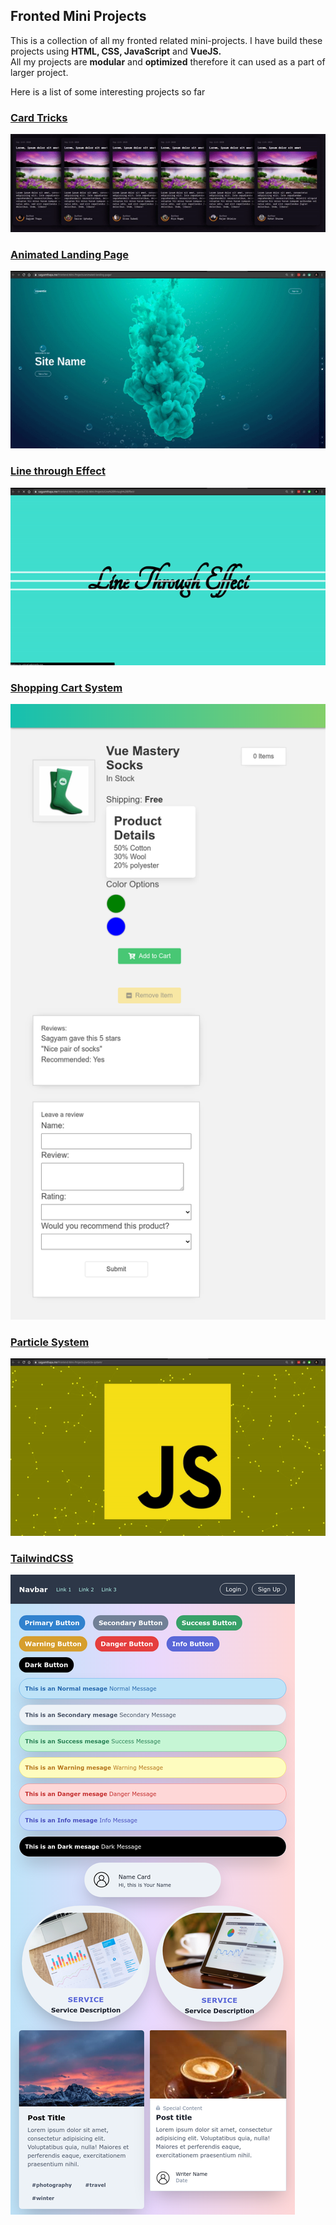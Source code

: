 ## Fronted Mini Projects
This is a collection of all my fronted related mini-projects. I have build these projects using **HTML, CSS, JavaScript**  and **VueJS.**  
All my projects are **modular** and **optimized** therefore it can used as a part of larger project.

Here is a list of some interesting projects so far  
 
### [Card Tricks](https://sagyamthapa.me/Frontend-Mini-Projects/CSS-Mini-Projects/Card-Tricks/)
 
![enter image description here](https://raw.githubusercontent.com/Sagyam/Frontend-Mini-Projects/master/assets/card-tricks.gif)
### [Animated Landing Page](https://sagyamthapa.me/Frontend-Mini-Projects/animated-landing-page/)
![enter image description here](https://raw.githubusercontent.com/Sagyam/Frontend-Mini-Projects/master/assets/bubble.gif)

### [Line through Effect](https://sagyamthapa.me/Frontend-Mini-Projects/CSS-Mini-Projects/Line%20through%20Effect/)
 ![enter image description here](https://github.com/Sagyam/Frontend-Mini-Projects/blob/master/assets/line-through-effect.gif?raw=true)
 ### [Shopping Cart System](https://sagyamthapa.me/Frontend-Mini-Projects/Vue-Shopping-Cart/)
 ![enter image description here](https://raw.githubusercontent.com/Sagyam/Frontend-Mini-Projects/master/assets/vue-shopping-cart.png)
 
 ### [Particle System](https://sagyamthapa.me/Frontend-Mini-Projects/particle-system)
 ![enter image description here](https://raw.githubusercontent.com/Sagyam/Frontend-Mini-Projects/master/assets/particle.gif)
 ### [TailwindCSS](https://sagyamthapa.me/Frontend-Mini-Projects/tailwindcss)
 ![enter image description here](https://raw.githubusercontent.com/Sagyam/Frontend-Mini-Projects/master/assets/twcss.png)
 
